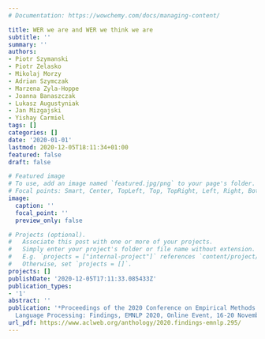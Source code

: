 ```yaml
---
# Documentation: https://wowchemy.com/docs/managing-content/

title: WER we are and WER we think we are
subtitle: ''
summary: ''
authors:
- Piotr Szymanski
- Piotr Zelasko
- Mikolaj Morzy
- Adrian Szymczak
- Marzena Zyla-Hoppe
- Joanna Banaszczak
- Lukasz Augustyniak
- Jan Mizgajski
- Yishay Carmiel
tags: []
categories: []
date: '2020-01-01'
lastmod: 2020-12-05T18:11:34+01:00
featured: false
draft: false

# Featured image
# To use, add an image named `featured.jpg/png` to your page's folder.
# Focal points: Smart, Center, TopLeft, Top, TopRight, Left, Right, BottomLeft, Bottom, BottomRight.
image:
  caption: ''
  focal_point: ''
  preview_only: false

# Projects (optional).
#   Associate this post with one or more of your projects.
#   Simply enter your project's folder or file name without extension.
#   E.g. `projects = ["internal-project"]` references `content/project/deep-learning/index.md`.
#   Otherwise, set `projects = []`.
projects: []
publishDate: '2020-12-05T17:11:33.085433Z'
publication_types:
- '1'
abstract: ''
publication: '*Proceedings of the 2020 Conference on Empirical Methods in Natural
  Language Processing: Findings, EMNLP 2020, Online Event, 16-20 November 2020*'
url_pdf: https://www.aclweb.org/anthology/2020.findings-emnlp.295/
---
```


